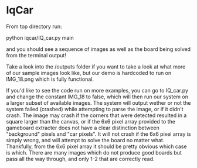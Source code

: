 # IqCar

From top directory run:

python iqcar/IQ_car.py main

and you should see a sequence of images as well as the board being solved from the terminal output!

Take a look into the /outputs folder if you want to take a look at what more of our sample images look like, but our demo is hardcoded to run on IMG_18.png which is fully functional. 

If you'd like to see the code run on more examples, you can go to IQ_car.py and change the constant IMG_18 to false, which will then run our system on a larger subset of available images. The system will output wether or not the system failed (crashed) while attempting to parse the image, or if it didn't crash. The image may crash if the corners that were detected resulted in a square larger than the canvas, or if the 6x6 pixel array provided to the gameboard extracter does not have a clear distinction between "background" pixels and "car pixels". It will not crash if the 6x6 pixel array is simply wrong, and will attempt to solve the board no matter what. Thankfully, from the 6x6 pixel array it should be pretty obvious which case is which. There are many images which do not produce good boards but pass all the way through, and only 1-2 that are correctly read. 